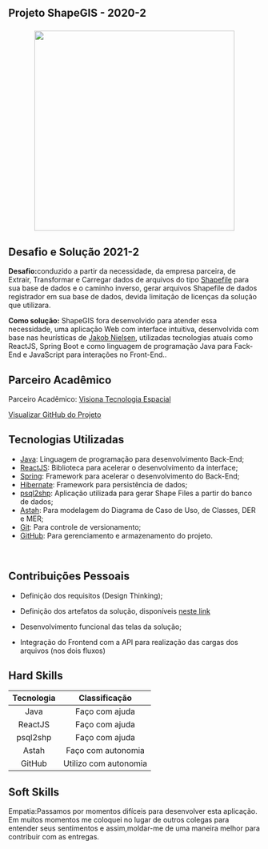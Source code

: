 ## Projeto ShapeGIS - 2020-2	

<div align=center>
 <h3></h3>
  <img src="https://github.com/drosan19/Portfolio/assets/130381620/91032694-2c21-43ea-97d9-c621e613540b" width=400 alt="" />
 </div>

## Desafio e Solução 2021-2
<b> Desafio:</b>conduzido a partir da necessidade, da empresa parceira, de Extrair, Transformar e Carregar dados de arquivos do tipo [Shapefile](https://pt.wikipedia.org/wiki/Shapefile) para sua base de dados e o caminho inverso, gerar arquivos Shapefile de dados registrador em sua base de dados, devida limitação de licenças da solução que utilizara.

<b>Como solução:</b> ​ShapeGIS fora desenvolvido para atender essa necessidade, uma aplicação Web com interface intuitiva, desenvolvida com base nas heurísticas de [Jakob Nielsen](https://www.nngroup.com/people/jakob-nielsen/), utilizadas tecnologias atuais como ReactJS, Spring Boot e como linguagem de programação Java para Fack-End e JavaScript para interações no Front-End..

## Parceiro Acadêmico
Parceiro Acadêmico: [Visiona Tecnologia Espacial](https://visionaespacial.com.br/)

[Visualizar GitHub do Projeto]()

## Tecnologias Utilizadas
- [Java](https://www.java.com/pt-BR/): Linguagem de programação para desenvolvimento Back-End;	
- [ReactJS](https://reactjs.org/): Biblioteca para acelerar o desenvolvimento da interface;	
- [Spring](https://spring.io/): Framework para acelerar o desenvolvimento do Back-End;	
- [Hibernate](https://hibernate.org/): Framework para persistência de dados;
- [psql2shp](https://postgis.net/): Aplicação utilizada para gerar Shape Files a partir do banco de dados;	
- [Astah](https://astah.net/): Para modelagem do Diagrama de Caso de Uso, de Classes, DER e MER;	
- [Git](https://git-scm.com/): Para controle de versionamento;	
- [GitHub](https://github.com/): Para gerenciamento e armazenamento do projeto.	

<br> 

## Contribuições Pessoais

- Definição dos requisitos (Design Thinking);
  
- Definição dos artefatos da solução, disponíveis [neste link](https://github.com/BureauTech/Mini-ETL-Shapefile-to-PostGis/tree/sprint-4/docs)

- Desenvolvimento funcional das telas da solução;

- Integração do Frontend com a API para realização das cargas dos arquivos (nos dois fluxos)


## Hard Skills

|      Tecnologia      |   Classificação   |
| :------------------: | :---------------: |
|         Java         |  Faço com ajuda   |
|       ReactJS        |  Faço com ajuda   |
|       psql2shp       |  Faço com ajuda   |
|        Astah         | Faço com autonomia |
|        GitHub        | Utilizo com autonomia |

## Soft Skills
Empatia:Passamos por momentos difíceis para desenvolver esta aplicação.
Em muitos momentos me coloquei no lugar de outros colegas para entender
seus sentimentos e assim,moldar-me de uma maneira melhor para contribuir com as entregas.